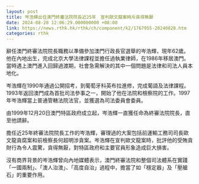 ```yaml
---
layout: post
title: 岑浩輝出任澳門終審法院院長近25年　宣判歐文龍案時斥貪得無厭
date: 2024-08-28 12:06:29.000000000 +08:00
link: https://news.rthk.hk/rthk/ch/component/k2/1767955-20240828.htm
categories: rthk
---
```


辭任澳門終審法院院長職務以準備參加澳門行政長官選舉的岑浩輝，現年62歲。他在內地出生，完成北京大學法律課程並擔任過執業律師，在1986年移居澳門。當時遇上澳門進入回歸過渡期，社會急需解決的其中一個問題是法律和司法人員本地化。

岑浩輝在1990年通過公開招考，到葡萄牙科英布拉進修，完成葡語及法律課程。1993年返回澳門成為首批司法參事之一，開始了他在法院和檢察院的工作。1997年岑浩輝當上普通管轄法院法官，並獲選為司法委員會委員。

由1999年12月20日澳門特區政府成立起，岑浩輝一直獲任命為終審法院院長，直至他請辭。

擔任近25年終審法院院長工作的岑浩輝，審理過的大案包括前運輸工務司司長歐文龍貪腐案和前檢察長何超明涉貪案。岑浩輝在宣判歐文龍案時，批評他的受賄貪財行為令人震驚，貪得無厭，對特區政府和主要官員形象造成巨大損害。

沒有商界背景的岑浩輝曾向內地媒體表示，澳門終審法院和整個司法體系在實踐「一國兩制」、「澳人治澳」、「高度自治」過程中，擔當了如「穩定器」及「壓艙石」的重要作用。
